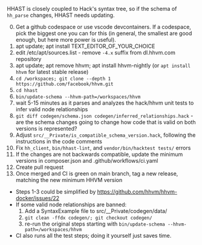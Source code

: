 HHAST is closely coupled to Hack's syntax tree, so if the schema of `hh_parse`
changes, HHAST needs updating.

0. Get a github codespace or use vscode devcontainers. If a codespace, pick the biggest one you can for this (in general, the smallest are good enough, but here more power is useful).
1. apt update; apt install TEXT_EDITOR_OF_YOUR_CHOICE
2. edit /etc/apt/sources.list - remove `-4.x` suffix from dl.hhvm.com repository
3. apt update; apt remove hhvm; apt install hhvm-nightly (or `apt install hhvm` for latest stable release)
4. `cd /workspaces; git clone --depth 1 https://github.com/facebook/hhvm.git`
5. `cd hhast`
6. `bin/update-schema --hhvm-path=/workspaces/hhvm`
7. wait 5-15 minutes as it parses and analyzes the hack/hhvm unit tests to infer valid node relationships
8. `git diff codegen/schema.json codegen/inferred_relationships.hack` - are the schema changes going to change how code that is valid on both versions is represented?
9. Adjust `src/__Private/is_compatible_schema_version.hack`, following the instructions in the code comments
10. Fix `hh_client`, `bin/hhast-lint`, and `vendor/bin/hacktest tests/` errors
11. If the changes are not backwards compatible, update the minimum versions in composer.json and .github/workflows/ci.yaml
12. Create pull request
13. Once merged and CI is green on main branch, tag a new release, matching the new minimum HHVM version

* Steps 1-3 could be simplified by https://github.com/hhvm/hhvm-docker/issues/22
* If some valid node relationships are banned:
  1. Add a SyntaxExample file to src/__Private/codegen/data/
  2. `git clean -ffdx codegen/; git checkout codegen/`
  3. re-run the original steps starting with `bin/update-schema --hhvm-path=/workspaces/hhvm`
* CI also runs all the test steps; doing it yourself just saves time.

